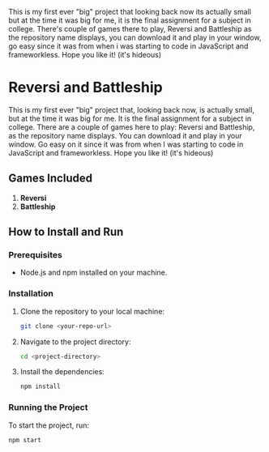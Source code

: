 This is my first ever "big" project that looking back now its actually small but at the time it was big for me, it is the final assignment for a subject in college.
There's couple of games there to play, Reversi and Battleship as the repository name displays, you can download it and play in your window, go easy since it was from when i was
starting to code in JavaScript and frameworkless.
Hope you like it! (it's hideous)


# Reversi and Battleship

This is my first ever "big" project that, looking back now, is actually small, but at the time it was big for me. It is the final assignment for a subject in college. There are a couple of games here to play: Reversi and Battleship, as the repository name displays. You can download it and play in your window. Go easy on it since it was from when I was starting to code in JavaScript and frameworkless. Hope you like it! (it's hideous)

## Games Included
1. **Reversi**
2. **Battleship**

## How to Install and Run

### Prerequisites
- Node.js and npm installed on your machine.

### Installation
1. Clone the repository to your local machine:
    ```sh
    git clone <your-repo-url>
    ```
2. Navigate to the project directory:
    ```sh
    cd <project-directory>
    ```
3. Install the dependencies:
    ```sh
    npm install
    ```

### Running the Project
To start the project, run:
```sh
npm start
